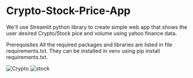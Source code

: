 # Crypto-Stock-Price-App
We'll use Streamlit python library to create simple web app that shows the user desired Crypto/Stock pice and volume using yahoo finance data.

Prerequisites
All the required packages and libraries are listed in file requirements.txt. They can be installed in venv using pip install requirements.txt.


![Crypto](https://user-images.githubusercontent.com/83027416/155860427-c06855b6-104d-46b4-934e-ce8305361732.jpg)
![stock](https://user-images.githubusercontent.com/83027416/155860429-5e415ea7-887f-4154-9dae-51090655151b.jpg)
